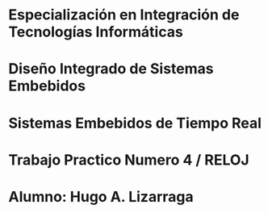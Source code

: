 # Especialización en Integración de Tecnologías Informáticas
# Diseño Integrado de Sistemas Embebidos 
# Sistemas Embebidos de Tiempo Real

# Trabajo Practico Numero 4 / RELOJ

# Alumno: Hugo A. Lizarraga